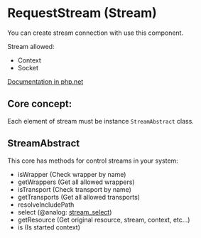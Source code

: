 RequestStream (Stream)
======================

You can create stream connection with use this component.

Stream allowed:

* Context
* Socket

[Documentation in php.net](http://www.php.net/manual/ref.stream.php)

## Core concept:

Each element of stream must be instance `StreamAbstract` class.

## StreamAbstract

This core has methods for control streams in your system:

* isWrapper (Check wrapper by name)
* getWrappers (Get all allowed wrappers)
* isTransport (Check transport by name)
* getTransports (Get all allowed transports)
* resolveIncludePath
* select (@analog: [stream_select](http://www.php.net/manual/function.stream-select.php))
* getResource (Get original resource, stream, context, etc...)
* is (Is started context)